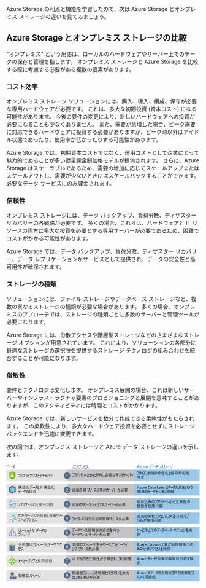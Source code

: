 Azure Storage の利点と機能を学習したので、次は Azure Storage とオンプレミス ストレージの違いを見てみましょう。

## <a name="azure-storage-versus-on-premises-storage"></a>Azure Storage とオンプレミス ストレージの比較

"オンプレミス" という用語は、ローカルのハードウェアやサーバー上でのデータの保存と管理を指します。 オンプレミス ストレージと Azure Storage を比較する際に考慮する必要がある複数の要素があります。

### <a name="cost-effectiveness"></a>コスト効率
オンプレミス ストレージ ソリューションには、購入、導入、構成、保守が必要な専用ハードウェアが必要です。 これは、多大な初期投資 (資本コスト) になる可能性があります。 今後の要件の変更により、新しいハードウェアへの投資が必要になることも少なくありません。 また、需要が急増した場合、ピーク需要に対応できるハードウェアに投資する必要がありますが、ピーク時以外はアイドル状態であったり、使用率が低かったりする可能性があります。

Azure Storage では、初期資本コストではなく、運用コストとして企業にとって魅力的であることが多い従量課金制価格モデルが提供されます。 さらに、Azure Storage はスケーラブルであるため、需要の増加に応じてスケールアップまたはスケールアウトし、需要が少ないときにはスケールバックすることができます。 必要なデータ サービスにのみ課金されます。

### <a name="reliability"></a>信頼性 
オンプレミス ストレージには、データ バックアップ、負荷分散、ディザスター リカバリーの各戦略が必要です。 多くの場合、これらは、ハードウェアと IT リソースの両方に多大な投資を必要とする専用サーバーが必要であるため、困難でコストがかかる可能性があります。

Azure Storage では、データ バックアップ、負荷分散、ディザスター リカバリー、データ レプリケーションがサービスとして提供され、データの安全性と高可用性が確保されます。

### <a name="storage-types"></a>ストレージの種類
ソリューションには、ファイル ストレージやデータベース ストレージなど、複数の異なるストレージの種類が必要な場合があります。 多くの場合、オンプレミスのアプローチでは、ストレージの種類ごとに多数のサーバーと管理ツールが必要になります。

Azure Storage には、分散アクセスや階層型ストレージなどのさまざまなストレージ オプションが用意されています。 これにより、ソリューションの各部分に最適なストレージの選択肢を提供するストレージ テクノロジの組み合わせを統合することが可能になります。

### <a name="agility"></a>俊敏性
要件とテクノロジは変化します。 オンプレミス展開の場合、これは新しいサーバーやインフラストラクチャ要素のプロビジョニングと展開を意味することがありますが、このアクティビティには時間とコストがかかります。

Azure Storage では、新しいサービスを数分で作成できる柔軟性がもたらされます。 この柔軟性により、多大なハードウェア投資を必要とせずにストレージ バックエンドを迅速に変更できます。

次の図では、オンプレミス ストレージと Azure データ ストレージの違いを示します。

![いくつかの一般的なビジネス ニーズに関するオンプレミス ストレージと Azure データ ストレージの比較を示す図。](../media/4-Comparison.png)
